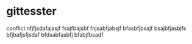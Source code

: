 # gittesster

conflict
nfjfjsdafajasjf
fsajfbajsbf
fnjsabfjabsjf
bfasbfjbsajf
bsajbfjasbjfs
bfjbafjsfjsdaf
bfdsabfasbfj
bfabjfbsadf